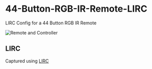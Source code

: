 # 44-Button-RGB-IR-Remote-LIRC
LIRC Config for a 44 Button RGB IR Remote

![Remote and Controller](https://raw.githubusercontent.com/francishart/44-Button-RGB-IR-Remote-LIRC/master/images/controller.jpg "Remote and Controller")

## LIRC

Captured using [LIRC](http://www.lirc.org)
